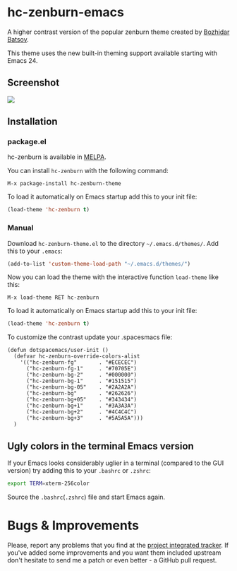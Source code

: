 # hc-zenburn-emacs

A higher contrast version of the popular zenburn theme created by [Bozhidar Batsov](https://github.com/bbatsov/zenburn-emacs).

This theme uses the new built-in theming support available starting
with Emacs 24.

## Screenshot

![](https://github.com/edran/hc-zenburn-emacs/blob/master/screenshot.jpeg)

## Installation

### package.el

hc-zenburn is available in [MELPA](http://melpa.org/).

You can install `hc-zenburn` with the following command:

`M-x package-install hc-zenburn-theme`

To load it automatically on Emacs startup add this to your init file:

```lisp
(load-theme 'hc-zenburn t)
```

### Manual

Download `hc-zenburn-theme.el` to the directory `~/.emacs.d/themes/`. Add this to your
`.emacs`:

```lisp
(add-to-list 'custom-theme-load-path "~/.emacs.d/themes/")
```

Now you can load the theme with the interactive function `load-theme` like this:

`M-x load-theme RET hc-zenburn`

To load it automatically on Emacs startup add this to your init file:

```lisp
(load-theme 'hc-zenburn t)
```

To customize the contrast update your .spacesmacs file:

```
(defun dotspacemacs/user-init ()
  (defvar hc-zenburn-override-colors-alist
    '(("hc-zenburn-fg"       . "#ECECEC")
      ("hc-zenburn-fg-1"     . "#70705E")
      ("hc-zenburn-bg-2"     . "#000000")
      ("hc-zenburn-bg-1"     . "#151515")
      ("hc-zenburn-bg-05"    . "#2A2A2A")
      ("hc-zenburn-bg"       . "#262626")
      ("hc-zenburn-bg+05"    . "#343434")
      ("hc-zenburn-bg+1"     . "#3A3A3A")
      ("hc-zenburn-bg+2"     . "#4C4C4C")
      ("hc-zenburn-bg+3"     . "#5A5A5A")))
  )
```

## Ugly colors in the terminal Emacs version

If your Emacs looks considerably uglier in a terminal (compared to the
GUI version) try adding this to your `.bashrc` or `.zshrc`:

```bash
export TERM=xterm-256color
```

Source the `.bashrc`(`.zshrc`) file and start Emacs again.

# Bugs & Improvements

Please, report any problems that you find at the
[project integrated tracker](https://github.com/edran/hc-zenburn-emacs/issues).
If you've added some improvements and you want them included upstream
don't hesitate to send me a patch or even better - a GitHub pull
request.
